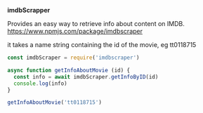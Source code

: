 **imdbScrapper**

Provides an easy way to retrieve info about content on IMDB.
https://www.npmjs.com/package/imdbscraper

it takes a name string containing the id of the movie, eg tt0118715

```js
const imdbScraper = require('imdbscraper')

async function getInfoAboutMovie (id) {
  const info = await imdbScraper.getInfoByID(id)
  console.log(info)
}

getInfoAboutMovie('tt0118715')
```